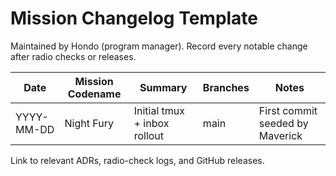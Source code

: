 # Mission Changelog Template

Maintained by Hondo (program manager). Record every notable change after radio checks or releases.

| Date | Mission Codename | Summary | Branches | Notes |
|------|------------------|---------|----------|-------|
| YYYY-MM-DD | Night Fury | Initial tmux + inbox rollout | main | First commit seeded by Maverick |

Link to relevant ADRs, radio-check logs, and GitHub releases.
